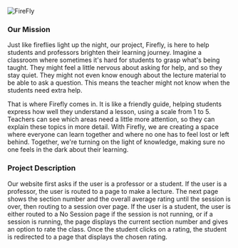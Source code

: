 ![FireFly](https://github.com/Firefly-HackGT/firefly-pages/assets/59548615/db14a153-b1e7-4905-b6c4-9beb722e9bf4)

### Our Mission
Just like fireflies light up the night, our project, Firefly, is here to help students and professors brighten their learning journey. Imagine a classroom where sometimes it's hard for students to grasp what's being taught. They might feel a little nervous about asking for help, and so they stay quiet. They might not even know enough about the lecture material to be able to ask a question. This means the teacher might not know when the students need extra help.

That is where Firefly comes in. It is like a friendly guide, helping students express how well they understand a lesson, using a scale from 1 to 5. Teachers can see which areas need a little more attention, so they can explain these topics in more detail. With Firefly, we are creating a space where everyone can learn together and where no one has to feel lost or left behind. Together, we're turning on the light of knowledge, making sure no one feels in the dark about their learning.

### Project Description
Our website first asks if the user is a professor or a student. If the user is a professor, the user is routed to a page to make a lecture. The next page shows the section number and the overall average rating until the session is over, then routing to a session over page. If the user is a student, the user is either routed to a No Session page if the session is not running, or if a session is running, the page displays the current section number and gives an option to rate the class. Once the student clicks on a rating, the student is redirected to a page that displays the chosen rating.
